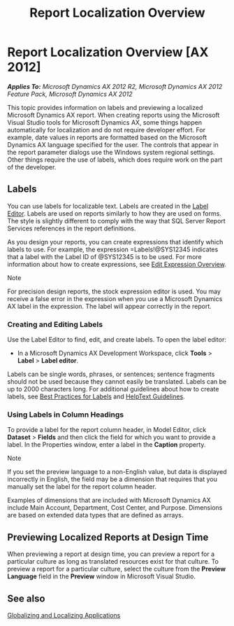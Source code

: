 ﻿---
title: Report Localization Overview
TOCTitle: Report Localization Overview
ms:assetid: fbd98161-7d23-423c-8a75-2fc7aaf83b6b
ms:mtpsurl: https://technet.microsoft.com/en-us/library/Cc642770(v=AX.60)
ms:contentKeyID: 28119625
ms.date: 11/07/2012
mtps_version: v=AX.60
---

# Report Localization Overview [AX 2012]


_**Applies To:** Microsoft Dynamics AX 2012 R2, Microsoft Dynamics AX 2012 Feature Pack, Microsoft Dynamics AX 2012_

This topic provides information on labels and previewing a localized Microsoft Dynamics AX report. When creating reports using the Microsoft Visual Studio tools for Microsoft Dynamics AX, some things happen automatically for localization and do not require developer effort. For example, date values in reports are formatted based on the Microsoft Dynamics AX language specified for the user. The controls that appear in the report parameter dialogs use the Windows system regional settings. Other things require the use of labels, which does require work on the part of the developer.

## Labels

You can use labels for localizable text. Labels are created in the [Label Editor](https://technet.microsoft.com/en-us/library/aa617477\(v=ax.60\)). Labels are used on reports similarly to how they are used on forms. The style is slightly different to comply with the way that SQL Server Report Services references in the report definitions.

As you design your reports, you can create expressions that identify which labels to use. For example, the expression =Labels\!@SYS12345 indicates that a label with the Label ID of @SYS12345 is to be used. For more information about how to create expressions, see [Edit Expression Overview](edit-expression-overview.md).


> [!NOTE]
> <P>For precision design reports, the stock expression editor is used. You may receive a false error in the expression when you use a Microsoft Dynamics AX label in the expression. The label will appear correctly in the report.</P>



### Creating and Editing Labels

Use the Label Editor to find, edit, and create labels. To open the label editor:

  - In a Microsoft Dynamics AX Development Workspace, click **Tools** \> **Label** \> **Label editor**.

Labels can be single words, phrases, or sentences; sentence fragments should not be used because they cannot easily be translated. Labels can be up to 2000 characters long. For additional guidelines about how to create labels, see [Best Practices for Labels](https://technet.microsoft.com/en-us/library/aa586081\(v=ax.60\)) and [HelpText Guidelines](https://technet.microsoft.com/en-us/library/aa884538\(v=ax.60\)).

### Using Labels in Column Headings

To provide a label for the report column header, in Model Editor, click **Dataset** \> **Fields** and then click the field for which you want to provide a label. In the Properties window, enter a label in the **Caption** property.


> [!NOTE]
> <P>If you set the preview language to a non-English value, but data is displayed incorrectly in English, the field may be a dimension that requires that you manually set the label for the report column header.</P>
> <P>Examples of dimensions that are included with Microsoft Dynamics AX include Main Account, Department, Cost Center, and Purpose. Dimensions are based on extended data types that are defined as arrays.</P>



## Previewing Localized Reports at Design Time

When previewing a report at design time, you can preview a report for a particular culture as long as translated resources exist for that culture. To preview a report for a particular culture, select the culture from the **Preview Language** field in the **Preview** window in Microsoft Visual Studio.

## See also

[Globalizing and Localizing Applications](http://go.microsoft.com/fwlink/?linkid=108249)

